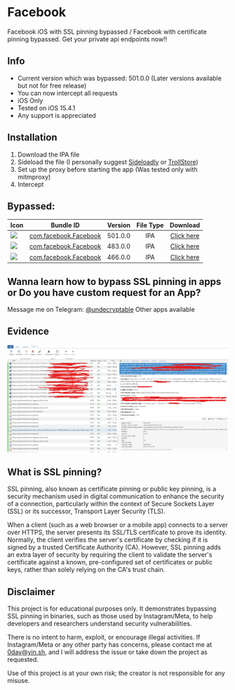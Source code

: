 # Facebook

Facebook iOS with SSL pinning bypassed / Facebook with certificate pinning bypassed.
Get your private api endpoints now!!

## Info

- Current version which was bypassed: 501.0.0 (Later versions available but not for free release)
- You can now intercept all requests
- iOS Only
- Tested on iOS 15.4.1
- Any support is appreciated
 
## Installation
1. Download the IPA file
2. Sideload the file (I personally suggest [Sideloadly](https://sideloadly.io/) or [TrollStore](https://github.com/opa334/TrollStore))
3. Set up the proxy before starting the app (Was tested only with mitmproxy)
4. Intercept

## Bypassed:

| Icon | Bundle ID | Version | File Type | Download |
| ------------------ |:------:|:------:|:------:|:------:|
| <img src="https://pngimg.com/uploads/facebook_logos/facebook_logos_PNG19753.png" width="20">| [com.facebook.Facebook](https://github.com/culturally/Facebook-iOS-SSL-pinning-bypass/releases/download/501.0.0/Facebook501.ipa) | 501.0.0 | IPA | [Click here](https://github.com/culturally/Facebook-iOS-SSL-pinning-bypass/releases/download/501.0.0/Facebook501.ipa) |
| <img src="https://pngimg.com/uploads/facebook_logos/facebook_logos_PNG19753.png" width="20">| [com.facebook.Facebook](https://github.com/culturally/Facebook-iOS-SSL-pinning-bypass/releases/download/483.0.0/Facebook483.0.0.ipa) | 483.0.0 | IPA | [Click here](https://github.com/culturally/Facebook-iOS-SSL-pinning-bypass/releases/download/483.0.0/Facebook483.0.0.ipa) |
| <img src="https://pngimg.com/uploads/facebook_logos/facebook_logos_PNG19753.png" width="20">| [com.facebook.Facebook](https://github.com/culturally/Facebook-iOS-SSL-pinning-bypass/releases/download/466.0.0/Facebook466.0.0.ipa) | 466.0.0 | IPA | [Click here](https://github.com/culturally/Facebook-iOS-SSL-pinning-bypass/releases/download/466.0.0/Facebook466.0.0.ipa) |





## Wanna learn how to bypass SSL pinning in apps or Do you have custom request for an App?
Message me on Telegram: [@undecryptable](https://t.me/undecryptable)
Other apps available

## Evidence

![](https://github.com/culturally/Facebook-iOS-SSL-pinning-bypass/blob/main/Screenshot%202024-06-12.png)

## What is SSL pinning?

SSL pinning, also known as certificate pinning or public key pinning, is a security mechanism used in digital communication to enhance the security of a connection, particularly within the context of Secure Sockets Layer (SSL) or its successor, Transport Layer Security (TLS).

When a client (such as a web browser or a mobile app) connects to a server over HTTPS, the server presents its SSL/TLS certificate to prove its identity. Normally, the client verifies the server's certificate by checking if it is signed by a trusted Certificate Authority (CA). However, SSL pinning adds an extra layer of security by requiring the client to validate the server's certificate against a known, pre-configured set of certificates or public keys, rather than solely relying on the CA's trust chain.


## Disclaimer
This project is for educational purposes only. It demonstrates bypassing SSL pinning in binaries, such as those used by Instagram/Meta, to help developers and researchers understand security vulnerabilities.

There is no intent to harm, exploit, or encourage illegal activities. If Instagram/Meta or any other party has concerns, please contact me at 0day@yin.sh, and I will address the issue or take down the project as requested.

Use of this project is at your own risk; the creator is not responsible for any misuse.
